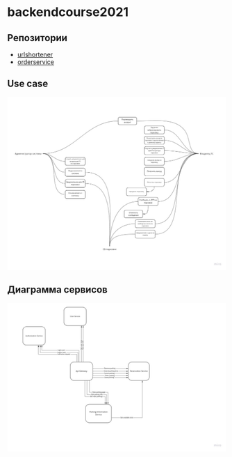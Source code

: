 # backendcourse2021

## Репозитории

* [urlshortener](https://github.com/KernelMrex/backendcourse2021-urlshortener)
* [orderservice](https://github.com/KernelMrex/backendcourse2021-orderservice)


## Use case
![Диаграмма сервисов](https://raw.githubusercontent.com/KernelMrex/backendcourse2021/master/pictures/use_case_diagram.jpg)


## Диаграмма сервисов

![Диаграмма сервисов](https://raw.githubusercontent.com/KernelMrex/backendcourse2021/master/pictures/service_diagram_v4.jpg)
